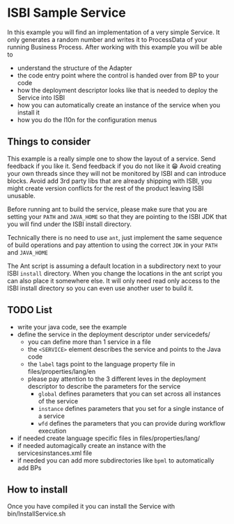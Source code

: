 # ISBI Sample Service

In this example you will find an implementation of a very simple Service.
It only generates a random number and writes it to ProcessData of your running Business Process.
After working with this example you will be able to 
- understand the structure of the Adapter
- the code entry point where the control is handed over from BP to your code
- how the deployment descriptor looks like that is needed to deploy the Service into ISBI
- how you can automatically create an instance of the service when you install it
- how you do the l10n for the configuration menus

## Things to consider
This example is a really simple one to show the layout of a service. 
Send feedback if you like it. Send feedback if you do not like it :grin:
Avoid creating your own threads since they will not be monitored by ISBI and can introduce blocks.
Avoid add 3rd party libs that are already shipping with ISBI, you might create version 
conflicts for the rest of the product leaving ISBI unusable.

Before running ant to build the service, please make sure that you are 
setting your `PATH` and `JAVA_HOME` so that they are pointing to the ISBI
JDK that you will find under the ISBI install directory.

Technically there is no need to use `ant`, just implement the same sequence
of build operations and pay attention to using the correct `JDK` in
your `PATH` and `JAVA_HOME` 

The Ant script is assuming a default location in a subdirectory 
next to your ISBI `install` directory. When you change the locations in the
ant script you can also place it somewhere else. It will only need read only access
to the ISBI install directory so you can even use another user to build it.

## TODO List
- write your java code, see the example
- define the service in the deployment descriptor under servicedefs/
  - you can define more than 1 service in a file
  - the ```<SERVICE>``` element describes the service and points to the Java code
  - the ```label``` tags point to the language property file in files/properties/lang/en
  - please pay attention to the 3 different leves in the deployment descriptor to describe the parameters for the service
    - `global` defines parameters that you can set across all instances of the service
    - `instance` defines parameters that you set for a single instance of a service
    - `wfd` defines the parameters that you can provide during workflow execution
- if needed create language specific files in files/properties/lang/<language>
- if needed automagically create an instance with the servicesinstances.xml file
- if needed you can add more subdirectories like `bpml` to automatically add BPs


## How to install
Once you have compiled it you can install the Service with
bin/InstallService.sh
